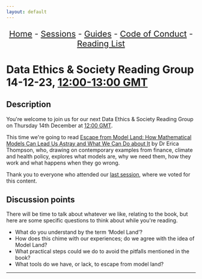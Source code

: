 ```yaml
---
layout: default
---
```


<center>
<p align="center" style="font-size:22px">
<a href="https://data-ethics-and-society.github.io/data-ethics-and-society-reading-group">Home</a> 
- <a href="https://data-ethics-and-society.github.io/data-ethics-and-society-reading-group/SESSIONS.html">Sessions</a> 
- <a href="https://data-ethics-and-society.github.io/data-ethics-and-society-reading-group/Guides/guides.html">Guides</a> 
- <a href="https://data-ethics-and-society.github.io/data-ethics-and-society-reading-group/code-of-conduct.html">Code of Conduct</a> 
- <a href="https://data-ethics-and-society.github.io/data-ethics-and-society-reading-group/READING-LIST.html">Reading List</a>
</p>
</center>

# Data Ethics & Society Reading Group 14-12-23, [12:00-13:00 GMT](https://www.timeanddate.com/worldclock/fixedtime.html?msg=Escape+from+Model+Land-+Data+Ethics+and+Society+Reading+Group&iso=20231214T12&p1=303&ah=1)

## Description

You're welcome to join us for our next Data Ethics & Society Reading Group on Thursday 14th December at [12:00 GMT](https://www.timeanddate.com/worldclock/fixedtime.html?msg=Escape+from+Model+Land-+Data+Ethics+and+Society+Reading+Group&iso=20231214T12&p1=303&ah=1).

This time we're going to read [Escape from Model Land: How Mathematical Models Can Lead Us Astray and What We Can Do about It](https://www.ericathompson.co.uk/books/) by Dr Erica Thompson, who, drawing on contemporary examples from finance, climate and health policy, explores what models are, why we need them, how they work and what happens when they go wrong.

Thank you to everyone who attended our [last session](./09-23-session.md), where we voted for this content.

## Discussion points

There will be time to talk about whatever we like, relating to the book, but here are some specific questions to think about while you're reading.

- What do you understand by the term ‘Model Land’?
- How does this chime with our experiences; do we agree with the idea of Model Land?
- What practical steps could we do to avoid the pitfalls mentioned in the book?
- What tools do we have, or lack, to escape from model land?


---

<!--

## Meeting notes

### Who came
Number of people: 21

### What did we think?
Notes here!
Shall we email the author? If so, who'll send the email?

-->
